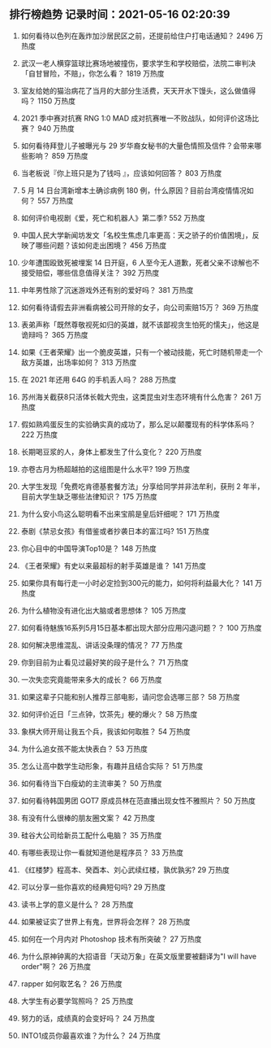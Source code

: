 
## 排行榜趋势 记录时间：2021-05-16 02:20:39
  
  1. 如何看待以色列在轰炸加沙居民区之前，还提前给住户打电话通知？ 2496 万热度
    
  2. 武汉一老人横穿篮球比赛场地被撞伤，要求学生和学校赔偿，法院二审判决「自甘冒险，不赔」，你怎么看？ 1819 万热度
    
  3. 室友给她的猫治病花了当月的大部分生活费，天天开水下馒头，这么做值得吗？ 1150 万热度
    
  4. 2021 季中赛对抗赛 RNG 1:0 MAD 成对抗赛唯一不败战队，如何评价这场比赛？ 940 万热度
    
  5. 如何看待拜登儿子被曝光与 29 岁华裔女秘书的大量色情照及信件？会带来哪些影响？ 859 万热度
    
  6. 当老板说『你上班只是为了钱吗 』，应该如何回答？ 803 万热度
    
  7. 5 月 14 日台湾新增本土确诊病例 180 例，什么原因？目前台湾疫情情况如何？ 557 万热度
    
  8. 如何评价电视剧《爱，死亡和机器人》第二季? 552 万热度
    
  9. 中国人民大学新闻坊发文「名校生焦虑几率更高：天之骄子的价值困境」，反映了哪些问题？该如何走出困境？ 456 万热度
    
  10. 少年遭围殴致死被埋案 14 日开庭，6 人至今无人道歉，死者父亲不谅解也不接受赔偿，哪些信息值得关注？ 392 万热度
    
  11. 中年男性除了沉迷游戏外还有别的爱好吗？ 381 万热度
    
  12. 如何看待请假去非洲看病被公司开除的女子，向公司索赔15万？ 369 万热度
    
  13. 表弟声称「既然尊敬视死如归的英雄，就不该鄙视贪生怕死的懦夫」，他这是诡辩吗？ 365 万热度
    
  14. 如果《王者荣耀》出一个脆皮英雄，只有一个被动技能，死亡时随机带走一个敌方英雄，出场率如何？ 313 万热度
    
  15. 在 2021 年还用 64G 的手机丢人吗？ 288 万热度
    
  16. 苏州海关截获8只活体长戟大兜虫，这类昆虫对生态环境有什么危害？ 261 万热度
    
  17. 假如熟鸡蛋反生的实验确实真的成功了，那么足以颠覆现有的科学体系吗？ 222 万热度
    
  18. 长期喝豆浆的人，身体上都发生了什么变化？ 220 万热度
    
  19. 亦卷古月为杨超越拍的这组图是什么水平? 199 万热度
    
  20. 大学生发现「免费吃肯德基套餐方法」分享给同学并非法牟利，获刑 2 年半，目前大学生缺乏哪些法律知识？ 175 万热度
    
  21. 为什么安小鸟这么聪明看不出来宝鹃是皇后奸细呢？ 171 万热度
    
  22. 泰剧《禁忌女孩》有借鉴或者抄袭日本的富江吗? 151 万热度
    
  23. 你心目中的中国导演Top10是？ 148 万热度
    
  24. 《王者荣耀》有史以来最超标的射手英雄是谁？ 141 万热度
    
  25. 如果你具有每行走一小时必定捡到300元的能力，如何将利益最大化？ 141 万热度
    
  26. 为什么植物没有进化出大脑或者思想体？ 105 万热度
    
  27. 如何看待魅族16系列5月15日基本都出现大部分应用闪退问题？？ 100 万热度
    
  28. 如何解决思维混乱、讲话没条理的情况？ 77 万热度
    
  29. 你到目前为止看见过最好笑的段子是什么？ 71 万热度
    
  30. 一次失恋究竟能带来多大的成长？ 66 万热度
    
  31. 如果这辈子只能和别人推荐三部电影，请问您会选哪三部？ 58 万热度
    
  32. 如何评价近日「三点钟，饮茶先」梗的爆火？ 58 万热度
    
  33. 象棋大师开局让我五个兵，我该如何取胜？ 54 万热度
    
  34. 为什么追女孩不能太快表白？ 53 万热度
    
  35. 怎么让高中数学生动形象，有趣并且结合实际？ 51 万热度
    
  36. 如何看待当下白瘦幼的主流审美？ 50 万热度
    
  37. 如何看待韩国男团 GOT7 原成员林在范直播出现女性不雅照片？ 50 万热度
    
  38. 有没有什么很棒的朋友圈文案？ 42 万热度
    
  39. 硅谷大公司给新员工配什么电脑？ 35 万热度
    
  40. 有哪些表现让你一看就知道他是程序员？ 33 万热度
    
  41. 《红楼梦》程高本、癸酉本、刘心武续红楼，孰优孰劣? 29 万热度
    
  42. 可以分享一些你喜欢的经典短句吗? 29 万热度
    
  43. 读书上学的意义是什么？ 28 万热度
    
  44. 如果被证实了世界上有鬼，世界将会怎样？ 28 万热度
    
  45. 如何在一个月内对 Photoshop 技术有所突破？ 27 万热度
    
  46. 为什么原神钟离的大招语音「天动万象」在英文版里要被翻译为"I will have order"啊？ 26 万热度
    
  47. rapper 如何取艺名？ 26 万热度
    
  48. 大学生有必要学驾照吗？ 25 万热度
    
  49. 努力的话，成绩真的会变好吗？ 24 万热度
    
  50. INTO1成员你最喜欢谁？为什么？ 24 万热度
    